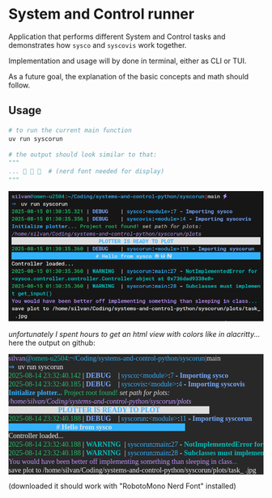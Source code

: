 # System and Control runner

Application that performs different System and Control tasks
and demonstrates how `sysco` and `syscovis` work together.

Implementation and usage will by done in terminal, either as CLI or TUI.

As a future goal,
the explanation of the basic concepts and math should follow.

## Usage

```zsh
# to run the current main function
uv run syscorun
```

```python
# the output should look similar to that:
"""
...     # (nerd font needed for display)
"""
```

![syscorun0-1-1a1](https://github.com/silvasta/syscorun/blob/main/doc/images/syscorun-v0-1-1a1.png?raw=true)

_unfortunately I spent hours to get an html view with colors like in alacritty..._
here the output on github:

<!-- <pre style="background-color: #282828; foreground-color:#f2f4f8"> -->
<pre style="background-color: #282828;"><font face = "RobotoMono Nerd Font", color=#f2f4f8 ><font color="#BE95FF">silvan</font><font color="#33B1FF">@</font><font color="#08BDBA">omen-u2504</font><font color="#EE5396">:</font><font color="#33B1FF">~/Coding/systems-and-control-python/syscorun</font><font color="#EE5396">|</font><font color="#DFDFE0">main </font><font color="#25BE6A"></font>
<font color="#33B1FF">⇒</font>  uv run syscorun
<font color="#25BE6A">2025-08-14 23:32:40.142</font> | <font color="#78A9FF"><b>DEBUG   </b></font> | <font color="#33B1FF">sysco</font>:<font color="#33B1FF">&lt;module&gt;</font>:<font color="#33B1FF">7</font> - <font color="#78A9FF"><b>Importing sysco</b></font>
<font color="#25BE6A">2025-08-14 23:32:40.185</font> | <font color="#78A9FF"><b>DEBUG   </b></font> | <font color="#33B1FF">syscovis</font>:<font color="#33B1FF">&lt;module&gt;</font>:<font color="#33B1FF">4</font> - <font color="#78A9FF"><b>Importing syscovis</b></font>
<font color="#33B1FF"><b>Initialize plotter</b></font><font color="#08BDBA"><b>...</b></font><font color="#33B1FF"><b> </b></font><font color="#25BE6A">Project root found! </font><font color="#DFDFE0"><i>set path for plots: </i></font>
<font color="#BE95FF"><i>/home/silvan/Coding/systems-and-control-python/syscorun/</i></font><font color="#C8A5FF"><i>plots</i></font>
<blink><span style="background-color:#DFDFE0"><font color="#33B1FF"><b>                            PLOTTER IS READY TO PLOT                            </b></font></span></blink>
<font color="#25BE6A">2025-08-14 23:32:40.188</font> | <font color="#78A9FF"><b>DEBUG   </b></font> | <font color="#33B1FF">syscorun</font>:<font color="#33B1FF">&lt;module&gt;</font>:<font color="#33B1FF">11</font> - <font color="#78A9FF"><b>Importing syscorun</b></font>
<span style="background-color:#33B1FF"><font color="#DFDFE0"><b>                           # Hello from sysco                                </b></font></span>
Controller loaded...
<font color="#25BE6A">2025-08-14 23:32:40.188</font> | <font color="#08BDBA"><b>WARNING </b></font> | <font color="#33B1FF">syscorun</font>:<font color="#33B1FF">main</font>:<font color="#33B1FF">27</font> - <font color="#08BDBA"><b>NotImplementedError for &lt;sysco.controller.controller.Controller object at 0x7090a4d37230&gt;</b></font>
<font color="#25BE6A">2025-08-14 23:32:40.188</font> | <font color="#08BDBA"><b>WARNING </b></font> | <font color="#33B1FF">syscorun</font>:<font color="#33B1FF">main</font>:<font color="#33B1FF">28</font> - <font color="#08BDBA"><b>Subclasses must implement get_input()</b></font>
<font color="#BE95FF">You would have been better off implementing something than sleeping in class</font><font color="#08BDBA">...</font>
save plot to /home/silvan/Coding/systems-and-control-python/syscorun/plots/task_ .jpg </font></pre>

(downloaded it should work with "RobotoMono Nerd Font" installed)
